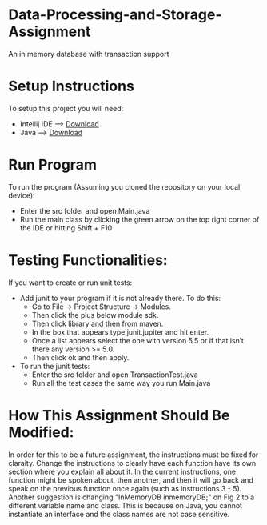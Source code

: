 # Data-Processing-and-Storage-Assignment
An in memory database with transaction support

# Setup Instructions
To setup this project you will need:
- Intellij IDE --> [Download](https://www.jetbrains.com/idea/download/?section=windows)
- Java --> [Download](https://www.java.com/download/ie_manual.jsp)

# Run Program
To run the program (Assuming you cloned the repository on your local device):
- Enter the src folder and open Main.java
- Run the main class by clicking the green arrow on the top right corner of the IDE or hitting Shift + F10

# Testing Functionalities:
If you want to create or run unit tests:
- Add junit to your program if it is not already there. To do this:
  - Go to File -> Project Structure -> Modules.
  - Then click the plus below module sdk.
  - Then click library and then from maven.
  - In the box that appears type junit.jupiter and hit enter.
  - Once a list appears select the one with version 5.5 or if that isn’t there any version >= 5.0.
  - Then click ok and then apply.
- To run the junit tests:
  - Enter the src folder and open TransactionTest.java
  - Run all the test cases the same way you run Main.java

# How This Assignment Should Be Modified:
In order for this to be a future assignment, the instructions must be fixed for claraity.
Change the instructions to clearly have each function have its own section where you explain all about it.
In the current instructions, one function might be spoken about, then another, and then it will go back and speak
on the previous function once again (such as instructions 3 - 5).
Another suggestion is changing "InMemoryDB inmemoryDB;" on Fig 2 to a different variable name and class.
This is because on Java, you cannot instantiate an interface and the class names are not case sensitive.
